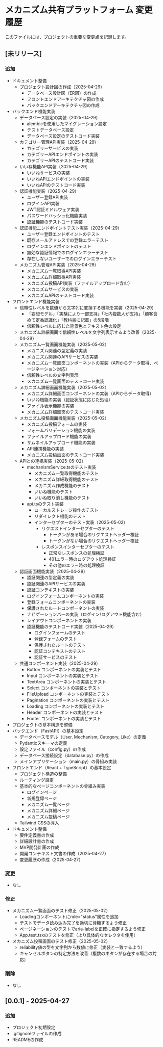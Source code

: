 # メカニズム共有プラットフォーム 変更履歴

このファイルには、プロジェクトの重要な変更点を記録します。

## [未リリース]

### 追加
- ドキュメント整備
  - プロジェクト設計図の作成（2025-04-29）
    - データベース設計図（ER図）の作成
    - フロントエンドアーキテクチャ図の作成
    - バックエンドアーキテクチャ図の作成
- バックエンド機能実装
  - データベース設定の実装（2025-04-29）
    - alembicを使用したマイグレーション設定
    - テストデータベース設定
    - データベース設定のテストコード実装
  - カテゴリー管理API実装（2025-04-29）
    - カテゴリーサービスの実装
    - カテゴリーAPIエンドポイントの実装
    - カテゴリーAPIのテストコード実装
  - いいね機能API実装（2025-04-29）
    - いいねサービスの実装
    - いいねAPIエンドポイントの実装
    - いいねAPIのテストコード実装
  - 認証機能実装（2025-04-29）
    - ユーザー登録API実装
    - ログインAPI実装
    - JWT認証ミドルウェア実装
    - パスワードハッシュ化機能実装
    - 認証機能のテストコード実装
  - 認証機能エンドポイントテスト実装（2025-04-29）
    - ユーザー登録エンドポイントのテスト
    - 既存メールアドレスでの登録エラーテスト
    - ログインエンドポイントのテスト
    - 無効な認証情報でのログインエラーテスト
    - 存在しないユーザーでのログインエラーテスト
  - メカニズム管理API実装（2025-04-29）
    - メカニズム一覧取得API実装
    - メカニズム詳細取得API実装
    - メカニズム投稿API実装（ファイルアップロード含む）
    - メカニズムサービスの実装
    - メカニズムAPIのテストコード実装
- フロントエンド機能実装
  - 信頼性レベルを数値から文字列に変換する機能を実装（2025-04-29）
    - 「妄想モデル」「実験により一部支持」「社内複数人が支持」「顧客含めて定番認識化」「教科書に記載」の5段階
    - 信頼性レベルに応じた背景色とテキスト色の設定
  - メカニズム詳細画面で信頼性レベルを文字列表示するよう改善（2025-04-29）
  - メカニズム一覧画面機能実装（2025-05-02）
    - メカニズム関連の型定義の実装
    - メカニズム関連のAPIサービスの実装
    - メカニズム一覧画面コンポーネントの実装（APIからデータ取得、ページネーション対応）
    - 信頼性レベルの文字列表示
    - メカニズム一覧画面のテストコード実装
  - メカニズム詳細画面機能実装（2025-05-02）
    - メカニズム詳細画面コンポーネントの実装（APIからデータ取得）
    - いいね機能の実装（認証状態に応じた処理）
    - ファイル表示機能の実装
    - メカニズム詳細画面のテストコード実装
  - メカニズム投稿画面機能実装（2025-05-02）
    - メカニズム投稿フォームの実装
    - フォームバリデーション機能の実装
    - ファイルアップロード機能の実装
    - サムネイルアップロード機能の実装
    - API連携機能の実装
    - メカニズム投稿画面のテストコード実装
  - APIとの連携実装（2025-05-02）
    - mechanismService.tsのテスト実装
      - メカニズム一覧取得機能のテスト
      - メカニズム詳細取得機能のテスト
      - メカニズム作成機能のテスト
      - いいね機能のテスト
      - いいね取り消し機能のテスト
    - api.tsのテスト実装
      - ローカルストレージ操作のテスト
      - リダイレクト機能のテスト
      - インターセプターのテスト実装（2025-05-02）
        - リクエストインターセプターのテスト
          - トークンがある場合のリクエストヘッダー検証
          - トークンがない場合のリクエストヘッダー検証
        - レスポンスインターセプターのテスト
          - 正常なレスポンスの処理検証
          - 401エラー時のログアウト処理検証
          - その他のエラー時の処理検証
  - 認証画面機能実装（2025-04-29）
    - 認証関連の型定義の実装
    - 認証関連のAPIサービスの実装
    - 認証コンテキストの実装
    - ログインフォームコンポーネントの実装
    - 登録フォームコンポーネントの実装
    - 保護されたルートコンポーネントの実装
    - ナビゲーションバーの実装（ログイン/ログアウト機能含む）
    - レイアウトコンポーネントの実装
    - 認証機能のテストコード実装（2025-04-29）
      - ログインフォームのテスト
      - 登録フォームのテスト
      - 保護されたルートのテスト
      - 認証コンテキストのテスト
      - 認証サービスのテスト
  - 共通コンポーネント実装（2025-04-29）
    - Button コンポーネントの実装とテスト
    - Input コンポーネントの実装とテスト
    - TextArea コンポーネントの実装とテスト
    - Select コンポーネントの実装とテスト
    - FileUpload コンポーネントの実装とテスト
    - Pagination コンポーネントの実装とテスト
    - Loading コンポーネントの実装とテスト
    - Header コンポーネントの実装とテスト
    - Footer コンポーネントの実装とテスト
- プロジェクトの基本構造を整備
- バックエンド（FastAPI）の基本設定
  - データベースモデル（User, Mechanism, Category, Like）の定義
  - Pydanticスキーマの定義
  - 設定ファイル（config.py）の作成
  - データベース接続設定（database.py）の作成
  - メインアプリケーション（main.py）の骨組み実装
- フロントエンド（React + TypeScript）の基本設定
  - プロジェクト構造の整備
  - ルーティング設定
  - 基本的なページコンポーネントの骨組み実装
    - ログインページ
    - 新規登録ページ
    - メカニズム一覧ページ
    - メカニズム詳細ページ
    - メカニズム投稿ページ
  - Tailwind CSSの導入
- ドキュメント整備
  - 要件定義書の作成
  - 詳細設計書の作成
  - MVP開発計画の作成
  - 開発コンテキスト文書の作成（2025-04-27）
  - 変更履歴の作成（2025-04-27）

### 変更
- なし

### 修正
- メカニズム一覧画面のテスト修正（2025-05-02）
  - Loadingコンポーネントにrole="status"属性を追加
  - テストでデータ読み込み完了を適切に待機するよう修正
  - ページネーションのテストでaria-labelを正確に指定するよう修正
  - App.test.tsxのテストを修正（より具体的なセレクタを使用）
- メカニズム投稿画面のテスト修正（2025-05-02）
  - reliability値の型を文字列から数値に修正（実装と一致するよう）
  - キャンセルボタンの特定方法を改善（複数のボタンが存在する場合の対応）

### 削除
- なし

## [0.0.1] - 2025-04-27
### 追加
- プロジェクト初期設定
- .gitignoreファイルの作成
- READMEの作成

